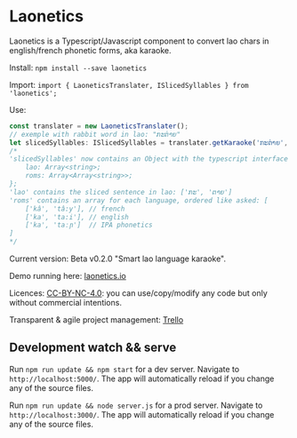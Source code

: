 # Laonetics


Laonetics is a Typescript/Javascript component to convert lao chars in english/french phonetic forms, aka karaoke.


Install: `npm install --save laonetics`

Import: `import { LaoneticsTranslater, ISlicedSyllables } from 'laonetics';`

Use:
```typescript
const translater = new LaoneticsTranslater();
// exemple with rabbit word in lao: "ກະຕ່າຍ"
let slicedSyllables: ISlicedSyllables = translater.getKaraoke('ກະຕ່າຍ', ['fr', 'en', 'ph']);
/*
'slicedSyllables' now contains an Object with the typescript interface {
	lao: Array<string>;
	roms: Array<Array<string>>;
};
'lao' contains the sliced sentence in lao: ['ກະ', 'ຕາຍ']
'roms' contains an array for each language, ordered like asked: [
	['kâ', 'tâ:y'],	// french
	['ka', 'ta:i'],	// english
	['ka', 'taːɲ']	// IPA phonetics
]
*/
```

Current version: Beta v0.2.0 "Smart lao language karaoke".

Demo running here: [laonetics.io](http://laonetics.io)

Licences: [CC-BY-NC-4.0](https://creativecommons.org/licenses/by-nc/4.0/): you can use/copy/modify any code but only without commercial intentions.


Transparent & agile project management: [Trello](https://trello.com/b/L3XSHsjL/laonetics)

## Development watch && serve

Run `npm run update && npm start` for a dev server. Navigate to `http://localhost:5000/`. The app will automatically reload if you change any of the source files.

Run `npm run update && node server.js` for a prod server. Navigate to `http://localhost:3000/`. The app will automatically reload if you change any of the source files.


